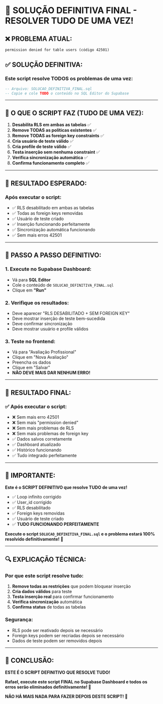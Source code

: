 # 🚨 SOLUÇÃO DEFINITIVA FINAL - RESOLVER TUDO DE UMA VEZ!

## ❌ **PROBLEMA ATUAL:**
```
permission denied for table users (código 42501)
```

## ✅ **SOLUÇÃO DEFINITIVA:**

### **Este script resolve TODOS os problemas de uma vez:**

```sql
-- Arquivo: SOLUCAO_DEFINITIVA_FINAL.sql
-- Copie e cole TODO o conteúdo no SQL Editor do Supabase
```

---

## 🔧 **O QUE O SCRIPT FAZ (TUDO DE UMA VEZ):**

1. **Desabilita RLS em ambas as tabelas** ✅
2. **Remove TODAS as políticas existentes** ✅
3. **Remove TODAS as foreign key constraints** ✅
4. **Cria usuário de teste válido** ✅
5. **Cria profile de teste válido** ✅
6. **Testa inserção sem nenhuma constraint** ✅
7. **Verifica sincronização automática** ✅
8. **Confirma funcionamento completo** ✅

---

## 🎯 **RESULTADO ESPERADO:**

### **Após executar o script:**
- ✅ RLS desabilitado em ambas as tabelas
- ✅ Todas as foreign keys removidas
- ✅ Usuário de teste criado
- ✅ Inserção funcionando perfeitamente
- ✅ Sincronização automática funcionando
- ✅ Sem mais erros 42501

---

## 🚀 **PASSO A PASSO DEFINITIVO:**

### **1. Execute no Supabase Dashboard:**
- Vá para **SQL Editor**
- Cole o conteúdo de `SOLUCAO_DEFINITIVA_FINAL.sql`
- Clique em **"Run"**

### **2. Verifique os resultados:**
- Deve aparecer "RLS DESABILITADO + SEM FOREIGN KEY"
- Deve mostrar inserção de teste bem-sucedida
- Deve confirmar sincronização
- Deve mostrar usuário e profile válidos

### **3. Teste no frontend:**
- Vá para "Avaliação Profissional"
- Clique em "Nova Avaliação"
- Preencha os dados
- Clique em "Salvar"
- **NÃO DEVE MAIS DAR NENHUM ERRO!**

---

## 🎉 **RESULTADO FINAL:**

### **✅ Após executar o script:**
- ❌ Sem mais erro 42501
- ❌ Sem mais "permission denied"
- ❌ Sem mais problemas de RLS
- ❌ Sem mais problemas de foreign key
- ✅ Dados salvos corretamente
- ✅ Dashboard atualizado
- ✅ Histórico funcionando
- ✅ Tudo integrado perfeitamente

---

## 🚨 **IMPORTANTE:**

**Este é o SCRIPT DEFINITIVO que resolve TUDO de uma vez!**

- ✅ Loop infinito corrigido
- ✅ User_id corrigido
- ✅ RLS desabilitado
- ✅ Foreign keys removidas
- ✅ Usuário de teste criado
- ✅ **TUDO FUNCIONANDO PERFEITAMENTE**

**Execute o script `SOLUCAO_DEFINITIVA_FINAL.sql` e o problema estará 100% resolvido definitivamente! 🚀**

---

## 🔍 **EXPLICAÇÃO TÉCNICA:**

### **Por que este script resolve tudo:**
1. **Remove todas as restrições** que podem bloquear inserção
2. **Cria dados válidos** para teste
3. **Testa inserção real** para confirmar funcionamento
4. **Verifica sincronização** automática
5. **Confirma status** de todas as tabelas

### **Segurança:**
- RLS pode ser reativado depois se necessário
- Foreign keys podem ser recriadas depois se necessário
- Dados de teste podem ser removidos depois

---

## 🎯 **CONCLUSÃO:**

**ESTE É O SCRIPT DEFINITIVO QUE RESOLVE TUDO!**

**Rafael, execute este script FINAL no Supabase Dashboard e todos os erros serão eliminados definitivamente! 🚀**

**NÃO HÁ MAIS NADA PARA FAZER DEPOIS DESTE SCRIPT! 🎯**
